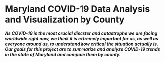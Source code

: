 # Maryland COVID-19 Data Analysis and Visualization by County

##### As COVID-19 is the most crucial disaster and catastrophe we are facing worldwide right now, we think it is extremely important for us, as well as everyone around us, to understand how critical the situation actually is. Our goals for this project are to summarize and analyze COVID-19 trends in the state of Maryland and compare them by county.
